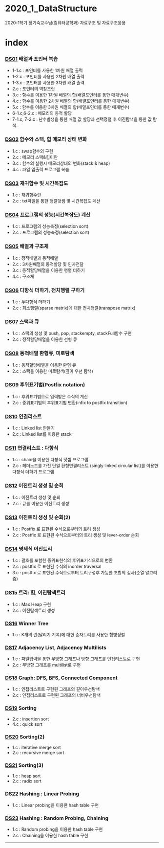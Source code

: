 # 2020_1_DataStructure
2020-1학기 정기숙교수님(컴퓨터공학과) 자료구조 및 자료구조응용


# index
### [DS01](https://github.com/MinkiJo/2020_1_DataStructure/tree/main/DS01) 배열과 포인터 복습
- 1-1.c : 포인터를 사용한 1차원 배열 출력
- 1-2.c : 포인터를 사용한 2차원 배열 출력
- 1-3.c : 포인터를 사용한 3차원 배열 출력
- 2.c : 포인터의 역참조란
- 3.c : 함수를 이용한 1차원 배열의 합(배열포인터를 통한 매개변수)
- 4.c : 함수를 이용한 2차원 배열의 합(배열포인터를 통한 매개변수)
- 5.c : 함수를 이용한 3차원 배열의 합(배열포인터를 통한 매개변수)
- 6-1.c,6-2.c : 메모리의 동적 할당
- 7-1.c, 7-2.c : 난수발생을 통한 배열 값 할당과 선택정렬 후 이진탐색을 통한 값 탐색.


### [DS02](https://github.com/MinkiJo/2020_1_DataStructure/tree/main/DS02) 함수와 스택, 힙 메모리 상태 변화
- 1.c : swap함수의 구현
- 2.c : 메모리 스택&힙이란
- 3.c : 함수의 실행시 메모리상태의 변화(stack & heap)
- 4.c : 파일 입출력 프로그램 복습

### [DS03](https://github.com/MinkiJo/2020_1_DataStructure/tree/main/DS03) 재귀함수 및 시간복잡도
- 1.c : 재귀함수란
- 2.c : txt파일을 통한 행렬덧셈 및 시간복잡도 계산

### [DS04](https://github.com/MinkiJo/2020_1_DataStructure/tree/main/DS04) 프로그램의 성능(시간복잡도) 계산
- 1.c : 프로그램의 성능측정(selection sort)
- 2.c : 프로그램의 성능측정(selection sort)

### [DS05](https://github.com/MinkiJo/2020_1_DataStructure/tree/main/DS05) 배열과 구조체
- 1.c : 정적배열과 동적배열
- 2.c : 3차원배열의 동적할당 및 인자전달
- 3.c : 동적할당배열을 이용한 행렬 더하기
- 4.c : 구조체 

### [DS06](https://github.com/MinkiJo/2020_1_DataStructure/tree/main/DS06) 다항식 더하기, 전치행렬 구하기
- 1.c : 두다항식 더하기
- 2.c : 희소행렬(sparse matrix)에 대한 전치행렬(transpose matrix)

### [DS07](https://github.com/MinkiJo/2020_1_DataStructure/tree/main/DS07) 스택과 큐
- 1.c : 스택의 생성 및 push, pop, stackempty, stackFull함수 구현
- 2.c : 정적할당배열을 이용한 선형 큐
### [DS08](https://github.com/MinkiJo/2020_1_DataStructure/tree/main/DS08) 동적배열 환형큐, 미로탐색
- 1.c : 동적할당배열을 이용한 환형 큐 
- 2.c : 스택을 이용한 미로탐색(깊이 우선 탐색)

### [DS09](https://github.com/MinkiJo/2020_1_DataStructure/tree/main/DS09) 후위표기법(Postfix notation)
- 1.c : 후위표기법으로 입력받은 수식의 계산
- 2.c : 중위표기법의 후위표기법 변환(infix to postfix transition)
### [DS10](https://github.com/MinkiJo/2020_1_DataStructure/tree/main/DS10) 연결리스트
- 1.c : Linked list 만들기
- 2.c : Linked list를 이용한 stack
### [DS11](https://github.com/MinkiJo/2020_1_DataStructure/tree/main/DS11) 연결리스트 : 다항식
- 1.c :  chain을 이용한 다항식 덧셈 프로그램
- 2.c : 헤더노드를 가진 단일 환형연결리스트 (singly linked circular list)를 이용한 다항식 더하기 프로그램
### [DS12](https://github.com/MinkiJo/2020_1_DataStructure/tree/main/DS12) 이진트리 생성 및 순회
- 1.c : 이진트리 생성 및 순회
- 2.c : 큐를 이용한 이진트리 생성
### [DS13](https://github.com/MinkiJo/2020_1_DataStructure/tree/main/DS13) 이진트리 생성 및 순회(2)
- 1.c : Postfix 로 표현된 수식으로부터의 트리 생성
- 2.c : Postfix 로 표현된 수식으로부터의 트리 생성 및 lever-order 순회
### [DS14](https://github.com/MinkiJo/2020_1_DataStructure/tree/main/DS14) 명제식 이진트리
- 1.c : 괄호를 포함한 중위표현식의 후위표기식으로의 변환
- 2.c : postfix 로 표현된 수식의 inorder traversal
- 3.c : postfix 로 표현된 수식으로부터 트리구성후 가능한 조합의 검사(순열 알고리즘)
### [DS15](https://github.com/MinkiJo/2020_1_DataStructure/tree/main/DS15) 트리: 힙, 이진탐색트리
- 1.c : Max Heap 구현
- 2.c : 이진탐색트리 생성

### [DS16](https://github.com/MinkiJo/2020_1_DataStructure/tree/main/DS16) Winner Tree
- 1.c : K개의 런(달리기 기록)에 대한 승자트리를 사용한 합병정렬

### [DS17](https://github.com/MinkiJo/2020_1_DataStructure/tree/main/DS17) Adjacency List, Adjacency Multilists
- 1.c : 파일입력을 통한 무방향 그래프나 방향 그래프를 인접리스트로 구현
- 2.c : 무방향 그래프를 multilist로 구현
### [DS18](https://github.com/MinkiJo/2020_1_DataStructure/tree/main/DS18) Graph: DFS, BFS, Connected Component
- 1.c : 인접리스트로 구현된 그래프의 깊이우선탐색
- 2.c : 인접리스트로 구현된 그래프의 너비우선탐색
### [DS19](https://github.com/MinkiJo/2020_1_DataStructure/tree/main/DS19) Sorting
- 2.c : insertion sort
- 4.c : quick sort
### [DS20](https://github.com/MinkiJo/2020_1_DataStructure/tree/main/DS20) Sorting(2)
- 1.c : iterative merge sort
- 2.c : recursive merge sort
### [DS21](https://github.com/MinkiJo/2020_1_DataStructure/tree/main/DS21) Sorting(3)
- 1.c : heap sort
- 2.c : radix sort
### [DS22](https://github.com/MinkiJo/2020_1_DataStructure/tree/main/DS22) Hashing : Linear Probing
- 1.c : Linear probing을 이용한 hash table 구현
### [DS23](https://github.com/MinkiJo/2020_1_DataStructure/tree/main/DS23) Hashing : Random Probing, Chaining
- 1.c : Random probing을 이용한 hash table 구현
- 2.c : Chaining을 이용한 hash table 구현


---


